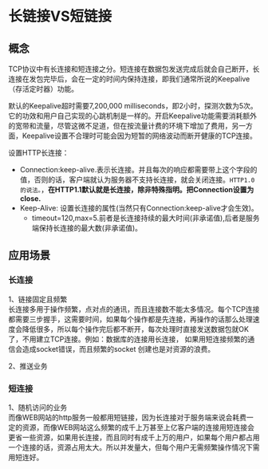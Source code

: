 # 长链接VS短链接
## 概念
TCP协议中有长连接和短连接之分。短连接在数据包发送完成后就会自己断开，长连接在发包完毕后，会在一定的时间内保持连接，即我们通常所说的Keepalive（存活定时器）功能。

默认的Keepalive超时需要7,200,000 milliseconds，即2小时，探测次数为5次。它的功效和用户自己实现的心跳机制是一样的。开启Keepalive功能需要消耗额外的宽带和流量，尽管这微不足道，但在按流量计费的环境下增加了费用，另一方面，Keepalive设置不合理时可能会因为短暂的网络波动而断开健康的TCP连接。

设置HTTP长连接：
- Connection:keep-alive.表示长连接。并且每次的响应都需要带上这个字段的值，否则的话，客户端就认为服务器不支持长连接，就会关闭连接。```HTTP1.0的说法。```，**在HTTP1.1默认就是长连接，除非特殊指明。把Connection设置为close.**
- Keep-Alive: 设置长连接的属性(当然只有Connection:keep-alive才会生效)。
    - timeout=120,max=5.前者是长连接持续的最大时间(非承诺值),后者是服务端保持长连接的最大数(非承诺值)。

## 应用场景
### 长连接
1、链接固定且频繁  
长连接多用于操作频繁，点对点的通讯，而且连接数不能太多情况。每个TCP连接都需要三步握手，这需要时间，如果每个操作都是先连接，再操作的话那么处理速度会降低很多，所以每个操作完后都不断开，每次处理时直接发送数据包就OK了，不用建立TCP连接。例如：数据库的连接用长连接， 如果用短连接频繁的通信会造成socket错误，而且频繁的socket 创建也是对资源的浪费。

2、推送业务

### 短连接
1、随机访问的业务  
而像WEB网站的http服务一般都用短链接，因为长连接对于服务端来说会耗费一定的资源，而像WEB网站这么频繁的成千上万甚至上亿客户端的连接用短连接会更省一些资源，如果用长连接，而且同时有成千上万的用户，如果每个用户都占用一个连接的话，资源占用太大。所以并发量大，但每个用户无需频繁操作情况下需用短连好。

